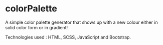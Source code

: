 # colorPalette

A simple color palette generator that shows up with a new colour either in solid color form or in gradient!

Technologies used : HTML, SCSS, JavaScript and Bootstrap.
